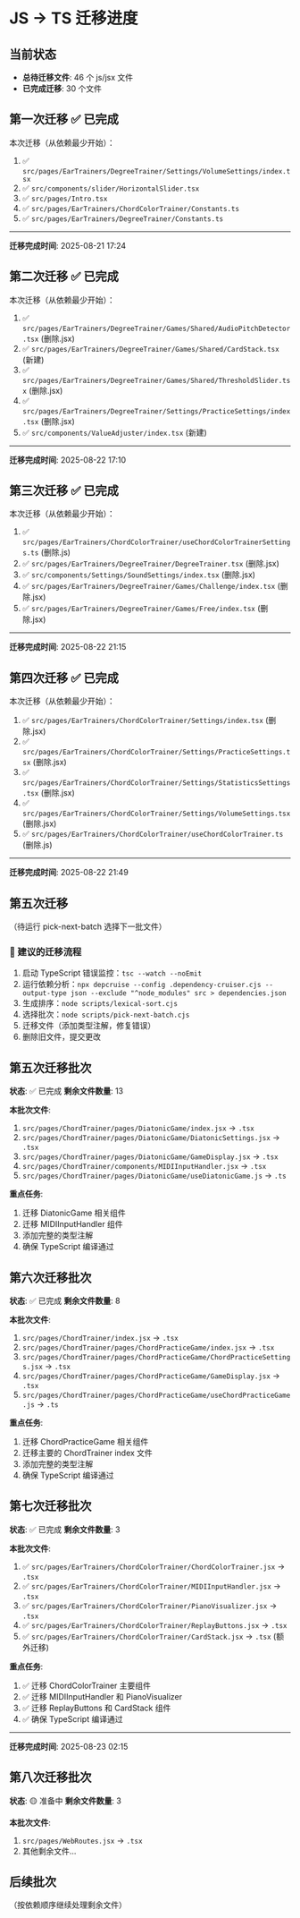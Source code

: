 # JS → TS 迁移进度

## 当前状态
- **总待迁移文件**: 46 个 js/jsx 文件
- **已完成迁移**: 30 个文件

## 第一次迁移 ✅ 已完成
本次迁移（从依赖最少开始）：
1. ✅ `src/pages/EarTrainers/DegreeTrainer/Settings/VolumeSettings/index.tsx`
2. ✅ `src/components/slider/HorizontalSlider.tsx`
3. ✅ `src/pages/Intro.tsx`
4. ✅ `src/pages/EarTrainers/ChordColorTrainer/Constants.ts`
5. ✅ `src/pages/EarTrainers/DegreeTrainer/Constants.ts`

--------
**迁移完成时间**: 2025-08-21 17:24

## 第二次迁移 ✅ 已完成
本次迁移（从依赖最少开始）：
1. ✅ `src/pages/EarTrainers/DegreeTrainer/Games/Shared/AudioPitchDetector.tsx` (删除.jsx)
2. ✅ `src/pages/EarTrainers/DegreeTrainer/Games/Shared/CardStack.tsx` (新建)
3. ✅ `src/pages/EarTrainers/DegreeTrainer/Games/Shared/ThresholdSlider.tsx` (删除.jsx)
4. ✅ `src/pages/EarTrainers/DegreeTrainer/Settings/PracticeSettings/index.tsx` (删除.jsx)
5. ✅ `src/components/ValueAdjuster/index.tsx` (新建)

--------
**迁移完成时间**: 2025-08-22 17:10

## 第三次迁移 ✅ 已完成
本次迁移（从依赖最少开始）：
1. ✅ `src/pages/EarTrainers/ChordColorTrainer/useChordColorTrainerSettings.ts` (删除.js)
2. ✅ `src/pages/EarTrainers/DegreeTrainer/DegreeTrainer.tsx` (删除.jsx)
3. ✅ `src/components/Settings/SoundSettings/index.tsx` (删除.jsx)
4. ✅ `src/pages/EarTrainers/DegreeTrainer/Games/Challenge/index.tsx` (删除.jsx)
5. ✅ `src/pages/EarTrainers/DegreeTrainer/Games/Free/index.tsx` (删除.jsx)

--------
**迁移完成时间**: 2025-08-22 21:15

## 第四次迁移 ✅ 已完成
本次迁移（从依赖最少开始）：
1. ✅ `src/pages/EarTrainers/ChordColorTrainer/Settings/index.tsx` (删除.jsx)
2. ✅ `src/pages/EarTrainers/ChordColorTrainer/Settings/PracticeSettings.tsx` (删除.jsx)
3. ✅ `src/pages/EarTrainers/ChordColorTrainer/Settings/StatisticsSettings.tsx` (删除.jsx)
4. ✅ `src/pages/EarTrainers/ChordColorTrainer/Settings/VolumeSettings.tsx` (删除.jsx)
5. ✅ `src/pages/EarTrainers/ChordColorTrainer/useChordColorTrainer.ts` (删除.js)

--------
**迁移完成时间**: 2025-08-22 21:49

## 第五次迁移
（待运行 pick-next-batch 选择下一批文件）

### 🔧 建议的迁移流程
1. 启动 TypeScript 错误监控：`tsc --watch --noEmit`
2. 运行依赖分析：`npx depcruise --config .dependency-cruiser.cjs --output-type json --exclude "^node_modules" src > dependencies.json`
3. 生成排序：`node scripts/lexical-sort.cjs`
4. 选择批次：`node scripts/pick-next-batch.cjs`
5. 迁移文件（添加类型注解，修复错误）
6. 删除旧文件，提交更改

## 第五次迁移批次
**状态**: ✅ 已完成
**剩余文件数量**: 13

**本批次文件**:
1. `src/pages/ChordTrainer/pages/DiatonicGame/index.jsx` → `.tsx`
2. `src/pages/ChordTrainer/pages/DiatonicGame/DiatonicSettings.jsx` → `.tsx`
3. `src/pages/ChordTrainer/pages/DiatonicGame/GameDisplay.jsx` → `.tsx`
4. `src/pages/ChordTrainer/components/MIDIInputHandler.jsx` → `.tsx`
5. `src/pages/ChordTrainer/pages/DiatonicGame/useDiatonicGame.js` → `.ts`

**重点任务**:
1. 迁移 DiatonicGame 相关组件
2. 迁移 MIDIInputHandler 组件
3. 添加完整的类型注解
4. 确保 TypeScript 编译通过

## 第六次迁移批次
**状态**: ✅ 已完成
**剩余文件数量**: 8

**本批次文件**:
1. `src/pages/ChordTrainer/index.jsx` → `.tsx`
2. `src/pages/ChordTrainer/pages/ChordPracticeGame/index.jsx` → `.tsx`
3. `src/pages/ChordTrainer/pages/ChordPracticeGame/ChordPracticeSettings.jsx` → `.tsx`
4. `src/pages/ChordTrainer/pages/ChordPracticeGame/GameDisplay.jsx` → `.tsx`
5. `src/pages/ChordTrainer/pages/ChordPracticeGame/useChordPracticeGame.js` → `.ts`

**重点任务**:
1. 迁移 ChordPracticeGame 相关组件
2. 迁移主要的 ChordTrainer index 文件
3. 添加完整的类型注解
4. 确保 TypeScript 编译通过

## 第七次迁移批次
**状态**: ✅ 已完成
**剩余文件数量**: 3

**本批次文件**:
1. ✅ `src/pages/EarTrainers/ChordColorTrainer/ChordColorTrainer.jsx` → `.tsx`
2. ✅ `src/pages/EarTrainers/ChordColorTrainer/MIDIInputHandler.jsx` → `.tsx`
3. ✅ `src/pages/EarTrainers/ChordColorTrainer/PianoVisualizer.jsx` → `.tsx`
4. ✅ `src/pages/EarTrainers/ChordColorTrainer/ReplayButtons.jsx` → `.tsx`
5. ✅ `src/pages/EarTrainers/ChordColorTrainer/CardStack.jsx` → `.tsx` (额外迁移)

**重点任务**:
1. ✅ 迁移 ChordColorTrainer 主要组件
2. ✅ 迁移 MIDIInputHandler 和 PianoVisualizer
3. ✅ 迁移 ReplayButtons 和 CardStack 组件
4. ✅ 确保 TypeScript 编译通过

--------
**迁移完成时间**: 2025-08-23 02:15

## 第八次迁移批次
**状态**: 🟡 准备中
**剩余文件数量**: 3

**本批次文件**:
1. `src/pages/WebRoutes.jsx` → `.tsx`
2. 其他剩余文件...

## 后续批次
（按依赖顺序继续处理剩余文件）
